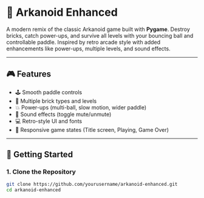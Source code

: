 # 🧱 Arkanoid Enhanced

A modern remix of the classic Arkanoid game built with **Pygame**. Destroy bricks, catch power-ups, and survive all levels with your bouncing ball and controllable paddle. Inspired by retro arcade style with added enhancements like power-ups, multiple levels, and sound effects.

---

## 🎮 Features

- 🕹️ Smooth paddle controls
- 🧱 Multiple brick types and levels
- 💥 Power-ups (multi-ball, slow motion, wider paddle)
- 🎵 Sound effects (toggle mute/unmute)
- 💻 Retro-style UI and fonts
- 🧠 Responsive game states (Title screen, Playing, Game Over)

---

## 🚀 Getting Started

### 1. Clone the Repository

```bash
git clone https://github.com/yourusername/arkanoid-enhanced.git
cd arkanoid-enhanced
